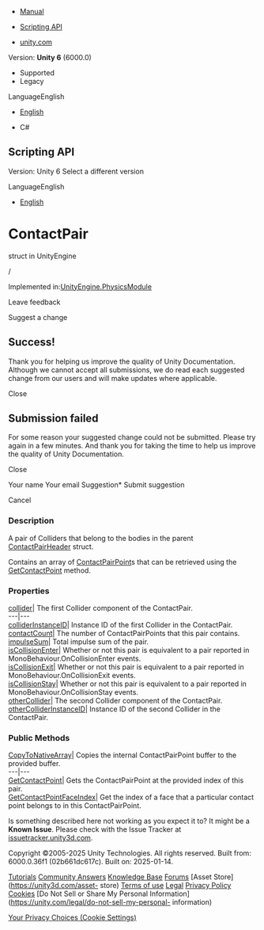 [ ]()

  * [Manual](../Manual/index.html)
  * [Scripting API](../ScriptReference/index.html)

  * [unity.com](https://unity.com/)

Version: **Unity 6** (6000.0)

  * Supported
  * Legacy

LanguageEnglish

  * [English]()

  * C#

[ ](https://docs.unity3d.com)

## Scripting API

Version: Unity 6 Select a different version

LanguageEnglish

  * [English]()

# ContactPair

struct in UnityEngine

/

Implemented in:[UnityEngine.PhysicsModule](UnityEngine.PhysicsModule.html)

Leave feedback

Suggest a change

## Success!

Thank you for helping us improve the quality of Unity Documentation. Although
we cannot accept all submissions, we do read each suggested change from our
users and will make updates where applicable.

Close

## Submission failed

For some reason your suggested change could not be submitted. Please <a>try
again</a> in a few minutes. And thank you for taking the time to help us
improve the quality of Unity Documentation.

Close

Your name Your email Suggestion* Submit suggestion

Cancel

[ ]()

### Description

A pair of Colliders that belong to the bodies in the parent
[ContactPairHeader](ContactPairHeader.html) struct.

Contains an array of [ContactPairPoint](ContactPairPoint.html)s that can be
retrieved using the [GetContactPoint](ContactPair.GetContactPoint.html)
method.

### Properties

[collider](ContactPair-collider.html)| The first Collider component of the
ContactPair.  
---|---  
[colliderInstanceID](ContactPair-colliderInstanceID.html)| Instance ID of the
first Collider in the ContactPair.  
[contactCount](ContactPair-contactCount.html)| The number of ContactPairPoints
that this pair contains.  
[impulseSum](ContactPair-impulseSum.html)| Total impulse sum of the pair.  
[isCollisionEnter](ContactPair-isCollisionEnter.html)| Whether or not this
pair is equivalent to a pair reported in MonoBehaviour.OnCollisionEnter
events.  
[isCollisionExit](ContactPair-isCollisionExit.html)| Whether or not this pair
is equivalent to a pair reported in MonoBehaviour.OnCollisionExit events.  
[isCollisionStay](ContactPair-isCollisionStay.html)| Whether or not this pair
is equivalent to a pair reported in MonoBehaviour.OnCollisionStay events.  
[otherCollider](ContactPair-otherCollider.html)| The second Collider component
of the ContactPair.  
[otherColliderInstanceID](ContactPair-otherColliderInstanceID.html)| Instance
ID of the second Collider in the ContactPair.  
  
### Public Methods

[CopyToNativeArray](ContactPair.CopyToNativeArray.html)| Copies the internal
ContactPairPoint buffer to the provided buffer.  
---|---  
[GetContactPoint](ContactPair.GetContactPoint.html)| Gets the ContactPairPoint
at the provided index of this pair.  
[GetContactPointFaceIndex](ContactPair.GetContactPointFaceIndex.html)| Get the
index of a face that a particular contact point belongs to in this
ContactPairPoint.  
  
Is something described here not working as you expect it to? It might be a
**Known Issue**. Please check with the Issue Tracker at
[issuetracker.unity3d.com](https://issuetracker.unity3d.com).

Copyright ©2005-2025 Unity Technologies. All rights reserved. Built from:
6000.0.36f1 (02b661dc617c). Built on: 2025-01-14.

[Tutorials](https://unity3d.com/learn) [Community
Answers](https://answers.unity3d.com) [Knowledge
Base](https://support.unity3d.com/hc/en-us)
[Forums](https://forum.unity3d.com) [Asset Store](https://unity3d.com/asset-
store) [Terms of use](https://docs.unity3d.com/Manual/TermsOfUse.html)
[Legal](https://unity.com/legal) [Privacy
Policy](https://unity.com/legal/privacy-policy)
[Cookies](https://unity.com/legal/cookie-policy) [Do Not Sell or Share My
Personal Information](https://unity.com/legal/do-not-sell-my-personal-
information)

[Your Privacy Choices (Cookie Settings)](javascript:void\(0\);)

